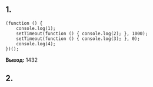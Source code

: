 ## 1. 
```
(function () {
	console.log(1);
	setTimeout(function () { console.log(2); }, 1000);
	setTimeout(function () { console.log(3); }, 0);
	console.log(4);	
})();
```
**Вывод:** 1432

## 2.
```

```
